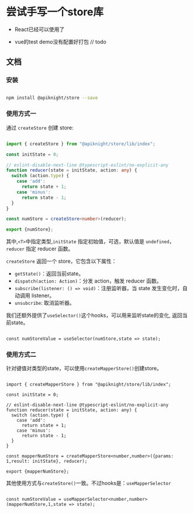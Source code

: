 # 尝试手写一个store库

- React已经可以使用了

- vue的test demo没有配置好打包 // todo

## 文档

### 安装

```bash

npm install @apiknight/store --save

```

### 使用方式一

通过 `createStore` 创建 store:

```ts

import { createStore } from "@apiknight/store/lib/index";

const initState = 0;

// eslint-disable-next-line @typescript-eslint/no-explicit-any
function reducer(state = initState, action: any) {
  switch (action.type) {
    case 'add':
      return state + 1;
    case 'minus':
      return state - 1;
  }
}

const numStore = createStore<number>(reducer);

export {numStore};

```

其中,`<T>`中指定类型,`initState` 指定初始值，可选，默认值是 `undefined`，`reducer` 指定 reducer 函数。

`createStore` 返回一个 store，它包含以下属性：

- `getState()`：返回当前state。
- `dispatch(action: Action)`：分发 action，触发 reducer 函数。
- `subscribe(listener: () => void)`：注册监听器，当 state 发生变化时，自动调用 listener。
- `unsubcribe`: 取消监听器。

我们还额外提供了`useSelector()`这个hooks，可以用来监听state的变化, 返回当前state。

```tsx

const numStoreValue = useSelector(numStore,state => state);

```

### 使用方式二

针对键值对类型的state，可以使用`createMapperStore()`创建store。

```tsx

import { createMapperStore } from "@apiknight/store/lib/index";

const initState = 0;

// eslint-disable-next-line @typescript-eslint/no-explicit-any
function reducer(state = initState, action: any) {
  switch (action.type) {
    case 'add':
      return state + 1;
    case 'minus':
      return state - 1;
  }
}

const mapperNumStore = createMapperStore<number,number>({params: 1,result: initState}, reducer);

export {mapperNumStore};

```

其他使用方式与`createStore()`一致。不过hooks是：`useMapperSelector`

```tsx

const numStoreValue = useMapperSelector<number,number>(mapperNumStore,1,state => state);

```
